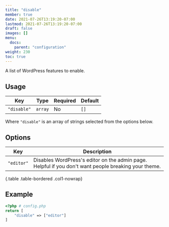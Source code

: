 ```yaml
---
title: "disable"
member: true
date: 2021-07-26T13:19:20-07:00
lastmod: 2021-07-26T13:19:20-07:00
draft: false
images: []
menu:
  docs:
    parent: "configuration"
weight: 230
toc: true
---
```


A list of WordPress features to enable.

## Usage

| Key         | Type    | Required | Default |
| ----------- | ------- | -------- | ------- |
| `"disable"` | `array` | No       | `[]`    |

Where `"disable"` is an array of strings selected from the options below.

## Options

| Key        | Description                                                                                          |
| ---------- | ---------------------------------------------------------------------------------------------------- |
| `"editor"` | Disables WordPress's editor on the admin page. Helpful if you don't want people breaking your theme. |
{.table .table-bordered .col1-nowrap}

## Example

```php
<?php # config.php
return [
    "disable" => ["editor"]
]
```
